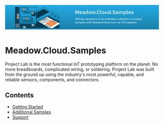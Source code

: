 <img src="Design/wildernesslabs-meadow-cloud-samples.jpg"  alt="Meadow, Meadow.Cloud, C#, iot, samples" style="margin-bottom:10px" />

# Meadow.Cloud.Samples

Project Lab is the most functional IoT prototyping platform on the planet. No more breadboards, complicated wiring, or soldering. Project Lab was built from the ground up using the industry's most powerful, capable, and reliable sensors, components, and connectors.

## Contents
* [Getting Started](#getting-started)
* [Additional Samples](#additional-samples)
* [Support](#support)
